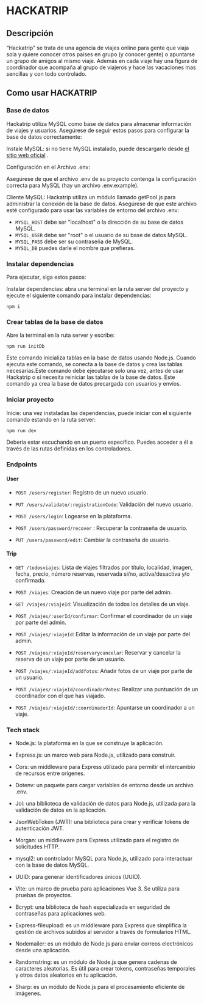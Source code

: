 # HACKATRIP

## Descripción

“Hackatrip” se trata de una agencia de viajes online para gente que viaja sola y quiere conocer otros países en grupo (y conocer gente) o apuntarse un grupo de amigos al mismo viaje. Además en cada viaje hay una figura de coordinador que acompaña al grupo de viajeros y hace las vacaciones mas sencillas y con todo controlado.

## Como usar HACKATRIP

### Base de datos

Hackatrip utiliza MySQL como base de datos para almacenar información de viajes y usuarios. Asegúrese de seguir estos pasos para configurar la base de datos correctamente:

Instale MySQL: si no tiene MySQL instalado, puede descargarlo desde [el sitio web oficial](https://www.mysql.com/downloads/) .

Configuración en el Archivo .env:

Asegúrese de que el archivo .env de su proyecto contenga la configuración correcta para MySQL (hay un archivo .env.example).

Cliente MySQL: Hackatrip utiliza un módulo llamado getPool.js para administrar la conexión de la base de datos. Asegúrese de que este archivo esté configurado para usar las variables de entorno del archivo .env:

- `MYSQL_HOST` debe ser "localhost" o la dirección de su base de datos MySQL.
- `MYSQL_USER` debe ser "root" o el usuario de su base de datos MySQL.
- `MYSQL_PASS` debe ser su contraseña de MySQL.
- `MYSQL_DB` puedes darle el nombre que prefieras.

### Instalar dependencias

Para ejecutar, siga estos pasos:

Instalar dependencias: abra una terminal en la ruta server del proyecto y ejecute el siguiente comando para instalar dependencias:

```
npm i
```

### Crear tablas de la base de datos

Abre la terminal en la ruta server y escribe:

```
npm run initDb
```

Este comando inicializa tablas en la base de datos usando Node.js. Cuando ejecuta este comando, se conecta a la base de datos y crea las tablas necesarias.Este comando debe ejecutarse solo una vez, antes de usar Hackatrip o si necesita reiniciar las tablas de la base de datos. Este comando ya crea la base de datos precargada con usuarios y envíos.

### Iniciar proyecto

Inicie: una vez instaladas las dependencias, puede iniciar con el siguiente comando estando en la ruta server:

```
npm run dev
```

Debería estar escuchando en un puerto específico. Puedes acceder a él a través de las rutas definidas en los controladores.

### Endpoints

#### User

- `POST /users/register`: Registro de un nuevo usuario.

- `PUT /users/validate/:registrationCode`: Validación del nuevo usuario.

- `POST /users/login`: Logearse en la plataforma.

- `POST /users/password/recover` : Recuperar la contraseña de usuario.

- `PUT /users/password/edit`: Cambiar la contraseña de usuario.

#### Trip

- `GET /todosviajes`: Lista de viajes filtrados por título, localidad, imagen, fecha, precio, número reservas, reservada si/no, activa/desactiva y/o confirmada.

- `POST /viajes`: Creación de un nuevo viaje por parte del admin.

- `GET /viajes/:viajeId`: Visualización de todos los detalles de un viaje.

- `POST /viajes/:userId/confirmar`: Confirmar el coordinador de un viaje por parte del admin.

- `POST /viajes/:viajeId`: Editar la información de un viaje por parte del admin.

- `POST /viajes/:viajeId/reservarycancelar`: Reservar y cancelar la reserva de un viaje por parte de un usuario.

- `POST /viajes/:viajeId/addfotos`: Añadir fotos de un viaje por parte de un usuario.

- `POST /viajes/:viajeId/coordinadorVotes`: Realizar una puntuación de un coordinador con el que has viajado.

- `POST /viajes/:viajeId/:coordinadorId`: Apuntarse un coordinador a un viaje.

### Tech stack

- Node.js: la plataforma en la que se construye la aplicación.

- Express.js: un marco web para Node.js, utilizado para construir.

- Cors: un middleware para Express utilizado para permitir el intercambio de recursos entre orígenes.

- Dotenv: un paquete para cargar variables de entorno desde un archivo .env.

- Joi: una biblioteca de validación de datos para Node.js, utilizada para la validación de datos en la aplicación.

- JsonWebToken (JWT): una biblioteca para crear y verificar tokens de autenticación JWT.

- Morgan: un middleware para Express utilizado para el registro de solicitudes HTTP.

- mysql2: un controlador MySQL para Node.js, utilizado para interactuar con la base de datos MySQL.

- UUID: para generar identificadores únicos (UUID).

- Vite: un marco de prueba para aplicaciones Vue 3. Se utiliza para pruebas de proyectos.

- Bcrypt: una biblioteca de hash especializada en seguridad de contraseñas para aplicaciones web.

- Express-fileupload: es un middleware para Express que simplifica la gestión de archivos subidos al servidor a través de formularios HTML.

- Nodemailer: es un módulo de Node.js para enviar correos electrónicos desde una aplicación.

- Randomstring: es un módulo de Node.js que genera cadenas de caracteres aleatorias. Es útil para crear tokens, contraseñas temporales y otros datos aleatorios en tu aplicación.

- Sharp: es un módulo de Node.js para el procesamiento eficiente de imágenes.
